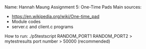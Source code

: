 Name: Hannah Maung 
Assignment 5: One-Time Pads
Main sources: 
- https://en.wikipedia.org/wiki/One-time_pad
- Module codes
- server.c and client.c programs 

How to run: 
./p5testscript RANDOM_PORT1 RANDOM_PORT2 > mytestresults
port number > 50000 (recommended)
